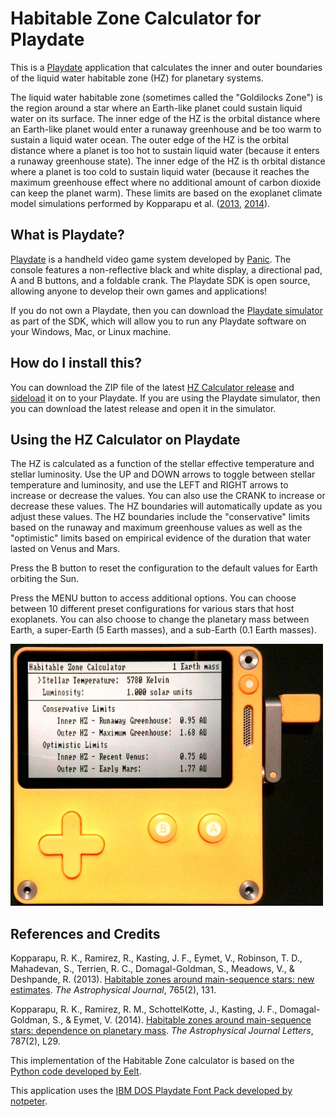 # Habitable Zone Calculator for Playdate
This is a [Playdate](https://play.date/) application that calculates the inner and outer boundaries of the liquid water habitable zone (HZ) for planetary systems.

The liquid water habitable zone (sometimes called the "Goldilocks Zone") is the region around a star where an Earth-like planet could sustain liquid water on its surface. The inner edge of the HZ is the orbital distance where an Earth-like planet would enter a runaway greenhouse and be too warm to sustain a liquid water ocean. The outer edge of the HZ is the orbital distance where a planet is too hot to sustain liquid water (because it enters a runaway greenhouse state). The inner edge of the HZ is th orbital distance where a planet is too cold to sustain liquid water (because it reaches the maximum greenhouse effect where no additional amount of carbon dioxide can keep the planet warm). These limits are based on the exoplanet climate model simulations performed by Kopparapu et al. ([2013](http://doi.org/10.1088/0004-637X/765/2/131), [2014](http://doi.org/10.1088/2041-8205/787/2/L29)). 

## What is Playdate?
[Playdate](https://play.date/) is a handheld video game system developed by [Panic](https://panic.com/). The console features a non-reflective black and white display, a directional pad, A and B buttons, and a foldable crank. The Playdate SDK is open source, allowing anyone to develop their own games and applications!

If you do not own a Playdate, then you can download the [Playdate simulator](https://playdate-wiki.com/wiki/Playdate_Simulator) as part of the SDK, which will allow you to run any Playdate software on your Windows, Mac, or Linux machine.

## How do I install this?

You can download the ZIP file of the latest [HZ Calculator release](https://github.com/haqqmisra/HabZonePlaydate/releases) and [sideload](https://help.play.date/games/sideloading/) it on to your Playdate. If you are using the Playdate simulator, then you can download the latest release and open it in the simulator.

## Using the HZ Calculator on Playdate

The HZ is calculated as a function of the stellar effective temperature and stellar luminosity. Use the UP and DOWN arrows to toggle between stellar temperature and luminosity, and use the LEFT and RIGHT arrows to increase or decrease the values. You can also use the CRANK to increase or decrease these values. The HZ boundaries will automatically update as you adjust these values. The HZ boundaries include the "conservative" limits based on the runaway and maximum greenhouse values as well as the "optimistic" limits based on empirical evidence of the duration that water lasted on Venus and Mars.

Press the B button to reset the configuration to the default values for Earth orbiting the Sun.

Press the MENU button to access additional options. You can choose between 10 different preset configurations for various stars that host exoplanets. You can also choose to change the planetary mass between Earth, a super-Earth (5 Earth masses), and a sub-Earth (0.1 Earth masses).

<img src="HZcalculatorPlaydate.jpg" alt="Photo of the Habitable Zone Calculator for Playdate in action!" width="500">

## References and Credits

Kopparapu, R. K., Ramirez, R., Kasting, J. F., Eymet, V., Robinson, T. D., Mahadevan, S., Terrien, R. C., Domagal-Goldman, S., Meadows, V., & Deshpande, R. (2013). [Habitable zones around main-sequence stars: new estimates](https://doi.org/10.1088/0004-637X/765/2/131). _The Astrophysical Journal_, 765(2), 131.

Kopparapu, R. K., Ramirez, R. M., SchottelKotte, J., Kasting, J. F., Domagal-Goldman, S., & Eymet, V. (2014). [Habitable zones around main-sequence stars: dependence on planetary mass](https://doi.org/10.1088/2041-8205/787/2/L29). _The Astrophysical Journal Letters_, 787(2), L29.

This implementation of the Habitable Zone calculator is based on the [Python code developed by Eelt](https://github.com/Eelt/HabitableZoneCalculator.git).

This application uses the [IBM DOS Playdate Font Pack developed by notpeter](https://notpeter.itch.io/playdate-dos-fonts).
